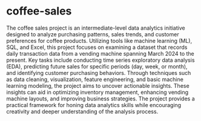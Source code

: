 # coffee-sales

The coffee sales project is an intermediate-level data analytics initiative designed to analyze purchasing patterns, sales trends, and customer preferences for coffee products. Utilizing tools like machine learning (ML), SQL, and Excel, this project focuses on examining a dataset that records daily transaction data from a vending machine spanning March 2024 to the present. Key tasks include conducting time series exploratory data analysis (EDA), predicting future sales for specific periods (day, week, or month), and identifying customer purchasing behaviors. Through techniques such as data cleaning, visualization, feature engineering, and basic machine learning modeling, the project aims to uncover actionable insights. These insights can aid in optimizing inventory management, enhancing vending machine layouts, and improving business strategies. The project provides a practical framework for honing data analytics skills while encouraging creativity and deeper understanding of the analysis process.
